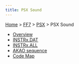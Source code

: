 ```yaml
---
title: PSX Sound
---
```


[Home](../../Main%20Page.md.md) > [FF7](../../FF7.md) > [PSX](../PSX.md) > PSX Sound

-   [Overview][]
-   [INSTRx.DAT][]
-   [INSTRx.ALL][]
-   [AKAO sequence][]
-   [Code Map][]

  [Overview]: Sound/Overview.md "wikilink"
  [INSTRx.DAT]: Sound/INSTRx.DAT.md "wikilink"
  [INSTRx.ALL]: Sound/INSTRx.ALL.md "wikilink"
  [AKAO sequence]: Sound/AKAO%20sequence.md "wikilink"
  [Code Map]: Sound/Code%20Map.md "wikilink"

